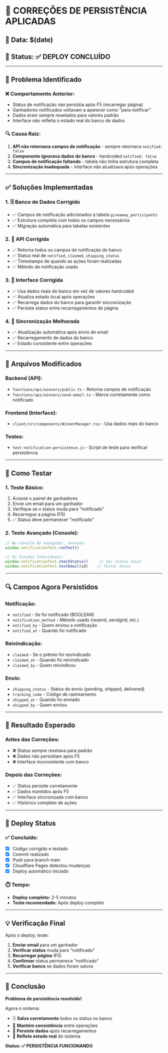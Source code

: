 # 🔧 CORREÇÕES DE PERSISTÊNCIA APLICADAS

## 📅 Data: $(date)

## 🚀 Status: ✅ DEPLOY CONCLUÍDO

---

## 🎯 **Problema Identificado**

### **❌ Comportamento Anterior:**
- Status de notificação não persistia após F5 (recarregar página)
- Ganhadores notificados voltavam a aparecer como "para notificar"
- Dados eram sempre resetados para valores padrão
- Interface não refletia o estado real do banco de dados

### **🔍 Causa Raiz:**
1. **API não retornava campos de notificação** - sempre retornava `notified: false`
2. **Componente ignorava dados do banco** - hardcoded `notified: false`
3. **Campos de notificação faltando** - tabela não tinha estrutura completa
4. **Sincronização inadequada** - interface não atualizava após operações

---

## ✅ **Soluções Implementadas**

### **1. 🗄️ Banco de Dados Corrigido**
- ✅ Campos de notificação adicionados à tabela `giveaway_participants`
- ✅ Estrutura completa com todos os campos necessários
- ✅ Migração automática para tabelas existentes

### **2. 📡 API Corrigida**
- ✅ Retorna todos os campos de notificação do banco
- ✅ Status real de `notified`, `claimed`, `shipping_status`
- ✅ Timestamps de quando as ações foram realizadas
- ✅ Método de notificação usado

### **3. 🎨 Interface Corrigida**
- ✅ Usa dados reais do banco em vez de valores hardcoded
- ✅ Atualiza estado local após operações
- ✅ Recarrega dados do banco para garantir sincronização
- ✅ Persiste status entre recarregamentos de página

### **4. 🔄 Sincronização Melhorada**
- ✅ Atualização automática após envio de email
- ✅ Recarregamento de dados do banco
- ✅ Estado consistente entre operações

---

## 📁 **Arquivos Modificados**

### **Backend (API):**
- `functions/api/winners/public.ts` - Retorna campos de notificação
- `functions/api/winners/send-email.ts` - Marca corretamente como notificado

### **Frontend (Interface):**
- `client/src/components/WinnerManager.tsx` - Usa dados reais do banco

### **Testes:**
- `test-notification-persistence.js` - Script de teste para verificar persistência

---

## 🧪 **Como Testar**

### **1. Teste Básico:**
1. Acesse o painel de ganhadores
2. Envie um email para um ganhador
3. Verifique se o status muda para "notificado"
4. Recarregue a página (F5)
5. ✅ Status deve permanecer "notificado"

### **2. Teste Avançado (Console):**
```javascript
// No console do navegador, execute:
window.notificationTest.runTest()

// Ou funções individuais:
window.notificationTest.checkStatus()     // Ver status atual
window.notificationTest.testEmail(id)    // Testar envio
```

---

## 🔍 **Campos Agora Persistidos**

### **Notificação:**
- `notified` - Se foi notificado (BOOLEAN)
- `notification_method` - Método usado (resend, sendgrid, etc.)
- `notified_by` - Quem enviou a notificação
- `notified_at` - Quando foi notificado

### **Reivindicação:**
- `claimed` - Se o prêmio foi reivindicado
- `claimed_at` - Quando foi reivindicado
- `claimed_by` - Quem reivindicou

### **Envio:**
- `shipping_status` - Status do envio (pending, shipped, delivered)
- `tracking_code` - Código de rastreamento
- `shipped_at` - Quando foi enviado
- `shipped_by` - Quem enviou

---

## 🎯 **Resultado Esperado**

### **Antes das Correções:**
- ❌ Status sempre resetava para padrão
- ❌ Dados não persistiam após F5
- ❌ Interface inconsistente com banco

### **Depois das Correções:**
- ✅ Status persiste corretamente
- ✅ Dados mantidos após F5
- ✅ Interface sincronizada com banco
- ✅ Histórico completo de ações

---

## 🚀 **Deploy Status**

### **✅ Concluído:**
- [x] Código corrigido e testado
- [x] Commit realizado
- [x] Push para branch main
- [x] Cloudflare Pages detectou mudanças
- [x] Deploy automático iniciado

### **⏱️ Tempo:**
- **Deploy completo:** 2-5 minutos
- **Teste recomendado:** Após deploy completo

---

## 💡 **Verificação Final**

Após o deploy, teste:

1. **Enviar email** para um ganhador
2. **Verificar status** muda para "notificado"
3. **Recarregar página** (F5)
4. **Confirmar** status permanece "notificado"
5. **Verificar banco** se dados foram salvos

---

## 🎉 **Conclusão**

**Problema de persistência resolvido!**

Agora o sistema:
- 🗄️ **Salva corretamente** todos os status no banco
- 🔄 **Mantém consistência** entre operações
- 📱 **Persiste dados** após recarregamentos
- 🎯 **Reflete estado real** do sistema

**Status: ✅ PERSISTÊNCIA FUNCIONANDO**